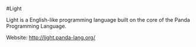 #Light

Light is a English-like programming language built on the core of the Panda Programming Language.

Website: http://light.panda-lang.org/